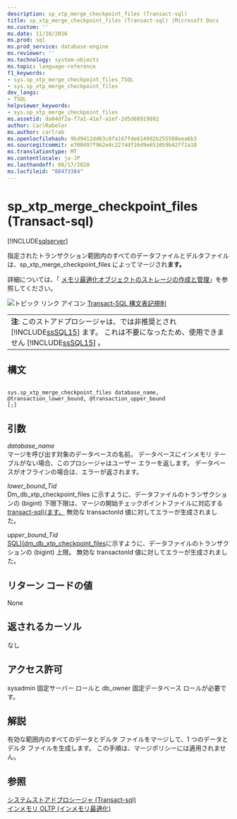 ```yaml
---
description: sp_xtp_merge_checkpoint_files (Transact-sql)
title: sp_xtp_merge_checkpoint_files (Transact-sql) |Microsoft Docs
ms.custom: ''
ms.date: 11/28/2016
ms.prod: sql
ms.prod_service: database-engine
ms.reviewer: ''
ms.technology: system-objects
ms.topic: language-reference
f1_keywords:
- sys.sp_xtp_merge_checkpoint_files_TSQL
- sys.sp_xtp_merge_checkpoint_files
dev_langs:
- TSQL
helpviewer_keywords:
- sys.sp_xtp_merge_checkpoint_files
ms.assetid: da04df2a-f7a1-41e7-a1ef-2d5d68919892
author: CarlRabeler
ms.author: carlrab
ms.openlocfilehash: 9bd9412dd63c8fa167fde614992b255508eea6b3
ms.sourcegitcommit: e700497f962e4c2274df16d9e651059b42ff1a10
ms.translationtype: MT
ms.contentlocale: ja-JP
ms.lasthandoff: 08/17/2020
ms.locfileid: "88473384"
---
```

# <a name="syssp_xtp_merge_checkpoint_files-transact-sql"></a>sp_xtp_merge_checkpoint_files (Transact-sql)
[!INCLUDE[sqlserver](../../includes/applies-to-version/sqlserver.md)]

  指定されたトランザクション範囲内のすべてのデータファイルとデルタファイルは、sp_xtp_merge_checkpoint_files によってマージされ**ます。**  
  
 詳細については、「 [メモリ最適化オブジェクトのストレージの作成と管理](../../relational-databases/in-memory-oltp/creating-and-managing-storage-for-memory-optimized-objects.md)」を参照してください。  
  
 ![トピック リンク アイコン](../../database-engine/configure-windows/media/topic-link.gif "トピック リンク アイコン") [Transact-SQL 構文表記規則](../../t-sql/language-elements/transact-sql-syntax-conventions-transact-sql.md)  
  
||  
|-|  
|**注**: このストアドプロシージャは、では非推奨とされ [!INCLUDE[ssSQL15](../../includes/sssql15-md.md)] ます。 これは不要になったため、使用できません [!INCLUDE[ssSQL15](../../includes/sssql15-md.md)] 。|  
  
## <a name="syntax"></a>構文  
  
```  
  
sys.sp_xtp_merge_checkpoint_files database_name, @transaction_lower_bound, @transaction_upper_bound  
[;]  
```  
  
## <a name="arguments"></a>引数  
 *database_name*  
 マージを呼び出す対象のデータベースの名前。 データベースにインメモリ テーブルがない場合、このプロシージャはユーザー エラーを返します。 データベースがオフラインの場合は、エラーが返されます。  
  
 *lower_bound_Tid*  
 Dm_db_xtp_checkpoint_files に示すように、データファイルのトランザクションの (bigint) 下限下限は、マージの開始チェックポイントファイルに対応する[transact-sql&#41;&#40;ます。](../../relational-databases/system-dynamic-management-views/sys-dm-db-xtp-checkpoint-files-transact-sql.md) 無効な transactonId 値に対してエラーが生成されました。  
  
 *upper_bound_Tid*  
 [SQL&#41;&#40;dm_db_xtp_checkpoint_files](../../relational-databases/system-dynamic-management-views/sys-dm-db-xtp-checkpoint-files-transact-sql.md)に示すように、データファイルのトランザクションの (bigint) 上限。 無効な transactonId 値に対してエラーが生成されました。  
  
## <a name="return-code-values"></a>リターン コードの値  
 None  
  
## <a name="cursors-returned"></a>返されるカーソル  
 なし  
  
## <a name="permissions"></a>アクセス許可  
 sysadmin 固定サーバー ロールと db_owner 固定データベース ロールが必要です。  
  
## <a name="remarks"></a>解説  
 有効な範囲内のすべてのデータとデルタ ファイルをマージして、1 つのデータとデルタ ファイルを生成します。 この手順は、マージポリシーには適用されません。  
  
## <a name="see-also"></a>参照  
 [システムストアドプロシージャ &#40;Transact-sql&#41;](../../relational-databases/system-stored-procedures/system-stored-procedures-transact-sql.md)   
 [インメモリ OLTP &#40;インメモリ最適化&#41;](../../relational-databases/in-memory-oltp/in-memory-oltp-in-memory-optimization.md)  
  
  
